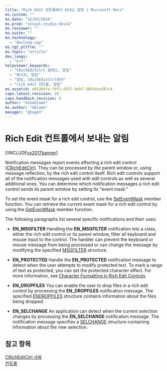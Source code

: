 ```yaml
---
title: "Rich Edit 컨트롤에서 보내는 알림 | Microsoft Docs"
ms.custom: ""
ms.date: "12/03/2016"
ms.prod: "visual-studio-dev14"
ms.reviewer: ""
ms.suite: ""
ms.technology: 
  - "devlang-cpp"
ms.tgt_pltfrm: ""
ms.topic: "article"
dev_langs: 
  - "C++"
helpviewer_keywords: 
  - "CRichEditCtrl 클래스, 알림"
  - "메시지, 알림"
  - "알림, CRichEditCtrl에서"
  - "rich edit 컨트롤, 알림"
ms.assetid: eb5304fe-f4f3-4557-9ebf-3095dea383c4
caps.latest.revision: 10
caps.handback.revision: 6
author: "mikeblome"
ms.author: "mblome"
manager: "ghogen"
---
```

# Rich Edit 컨트롤에서 보내는 알림
[!INCLUDE[vs2017banner](../assembler/inline/includes/vs2017banner.md)]

Notification messages report events affecting a rich edit control \([CRichEditCtrl](../mfc/reference/cricheditctrl-class.md)\).  They can be processed by the parent window or, using message reflection, by the rich edit control itself.  Rich edit controls support all of the notification messages used with edit controls as well as several additional ones.  You can determine which notification messages a rich edit control sends its parent window by setting its "event mask."  
  
 To set the event mask for a rich edit control, use the [SetEventMask](../Topic/CRichEditCtrl::SetEventMask.md) member function.  You can retrieve the current event mask for a rich edit control by using the [GetEventMask](../Topic/CRichEditCtrl::GetEventMask.md) member function.  
  
 The following paragraphs list several specific notifications and their uses:  
  
-   **EN\_MSGFILTER** Handling the **EN\_MSGFILTER** notification lets a class, either the rich edit control or its parent window, filter all keyboard and mouse input to the control.  The handler can prevent the keyboard or mouse message from being processed or can change the message by modifying the specified [MSGFILTER](http://msdn.microsoft.com/library/windows/desktop/bb787936) structure.  
  
-   **EN\_PROTECTED** Handle the **EN\_PROTECTED** notification message to detect when the user attempts to modify protected text.  To mark a range of text as protected, you can set the protected character effect.  For more information, see [Character Formatting in Rich Edit Controls](../mfc/character-formatting-in-rich-edit-controls.md).  
  
-   **EN\_DROPFILES** You can enable the user to drop files in a rich edit control by processing the **EN\_DROPFILES** notification message.  The specified [ENDROPFILES](http://msdn.microsoft.com/library/windows/desktop/bb787895) structure contains information about the files being dropped.  
  
-   **EN\_SELCHANGE** An application can detect when the current selection changes by processing the **EN\_SELCHANGE** notification message.  The notification message specifies a [SELCHANGE](http://msdn.microsoft.com/library/windows/desktop/bb787952) structure containing information about the new selection.  
  
## 참고 항목  
 [CRichEditCtrl 사용](../mfc/using-cricheditctrl.md)   
 [컨트롤](../mfc/controls-mfc.md)